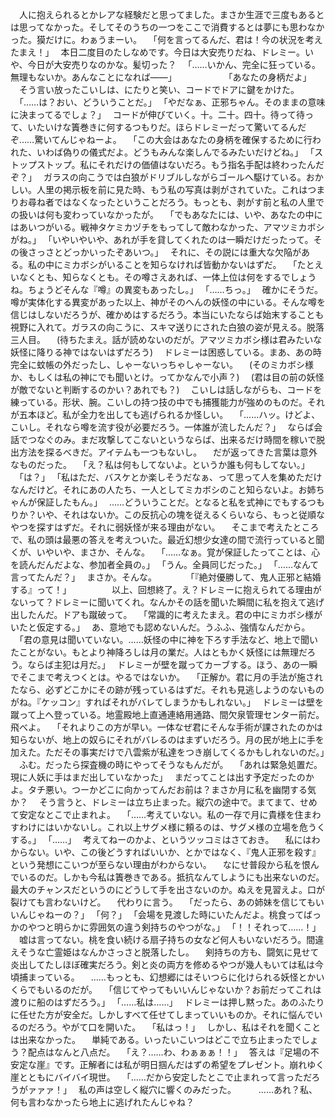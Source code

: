 　人に抱えられるとかレアな経験だと思ってました。まさか生涯で三度もあるとは思ってなかった。そしてそのうちの一つをここで消費するとは夢にも思わなかった。獏だけに。わぁうまーい。
　｢何を言ってるんだ、君は！今の状況を考えたまえ！｣
　本日二度目のたしなめです。今日は大安売りだね、ドレミー。いや、今日が大安売りなのかな。髪切った？
　｢……いかん、完全に狂っている。無理もないか。あんなことになれば――｣
　
　
　
　
　｢あなたの身柄だよ｣
　そう言い放ったこいしは、にたりと笑い、コードでドアに鍵をかけた。
　｢……は？おい、どういうことだ。｣
　｢やだなぁ、正邪ちゃん。そのままの意味に決まってるでしょ？｣
　コードが伸びていく。十。二十。四十。待って待って、いたいけな簀巻きに何するつもりだ。ほらドレミーだって驚いてるんだぞ……驚いてんじゃねーよ。
　｢この大会はあなたの身柄を確保するために行われた、いわば偽りの儀式だよ。どうもみんな楽しんでるみたいだけどね。｣
　｢ストップストップ。私にそれだけの価値はないだろ。もう指名手配は終わったんだぞ？｣
　ガラスの向こうでは白狼がドリブルしながらゴールへ駆けている。おかしい。人里の掲示板を前に見た時、もう私の写真は剥がされていた。これはつまりお尋ね者ではなくなったということだろう。もっとも、剥がす前と私の人里での扱いは何も変わっていなかったが。
　｢でもあなたには、いや、あなたの中にはあいつがいる。戦神タケミカヅチをもってして敵わなかった、アマツミカボシがね。｣
　｢いやいやいや、あれが手を貸してくれたのは一瞬だけだったって。その後さっさとどっかいったぞあいつ。｣
　それに、その説には重大な欠陥がある。私の中にミカボシがいることを知らなければ皆動かないはずだ。
　｢たとえいなくとも、知らなくとも。その噂さえあれば、一体上位は何をするでしょうね。ちょうどそんな『噂』の異変もあったし。｣
　｢……ちっ。｣
　確かにそうだ。噂が実体化する異変があった以上、神がそのへんの妖怪の中にいる。そんな噂を信じはしないだろうが、確かめはするだろう。本当にいたならば始末することも視野に入れて。ガラスの向こうに、スキマ送りにされた白狼の姿が見える。脱落三人目。
　(待ちたまえ。話が読めないのだが。アマツミカボシ様は君みたいな妖怪に降りる神ではないはずだろう)
　ドレミーは困惑している。まあ、あの時完全に蚊帳の外だったし、しゃーないっちゃしゃーない。
　(そのミカボシ様か、もしくは私の神にでも聞いとけ。ってかなんで小声？)
　(君は目の前の妖怪が敵でないと判断するのかい？あれでも？)
　こいしは話しながらも、コードを練っている。形状、腕。こいしの持つ技の中でも捕獲能力が強めのものだ。それが五本ほど。私が全力を出しても逃げられるか怪しい。
　｢……ハッ。けどよ、こいし。それなら噂を流す役が必要だろう。一体誰が流したんだ？｣
　ならば会話でつなぐのみ。まだ攻撃してこないというならば、出来るだけ時間を稼いで脱出方法を探るべきだ。アイテムも一つもないし。
　だが返ってきた言葉は意外なものだった。
　｢え？私は何もしてないよ。というか誰も何もしてない。｣
　｢は？｣
　｢私はただ、バスケとか楽しそうだなぁ、って思って人を集めただけなんだけど。それにあの人たち、一人としてミカボシのこと知らないよ。お姉ちゃんが保証したもん。｣
　……どういうことだ。となると私を式神にでもするつもりか？いや、それはないか。この反抗心の塊を従えるくらいなら、もっと従順なやつを探すはずだ。それに弱妖怪が来る理由がない。
　そこまで考えたところで、私の頭は最悪の答えを考えついた。最近幻想少女達の間で流行っていると聞くが、いやいや、まさか、そんな。
　｢……なぁ。覚が保証したってことは、心を読んだんだよな、参加者全員の。｣
　｢うん。全員同じだった。｣
　｢……なんて言ってたんだ？｣
　まさか。そんな。
　
　
　｢『絶対優勝して、鬼人正邪と結婚する』って！｣
　
　
　
　以上、回想終了。え？ドレミーに抱えられてる理由がないって？ドレミーに聞いてくれ。なんかその話を聞いた瞬間に私を抱えて逃げ出したんだ。ドアも蹴破って。
　｢常識的に考えたまえ。君の中にミカボシ様がいたと仮定する。｣
　あ、意地でも認めないんだ。うふふ、強情なんだから。
　｢君の意見は聞いていない。……妖怪の中に神を下ろす手法など、地上で聞いたことがない。もとより神降ろしは月の業だ。人はともかく妖怪には無理だろう。ならば主犯は月だ。｣
　ドレミーが壁を蹴ってカーブする。ほう、あの一瞬でそこまで考えつくとは。やるではないか。
　｢正解か。君に月の手法が施されたなら、必ずどこかにその跡が残っているはずだ。それも見逃しようのないものがね。『ケッコン』すればそれがバレてしまうかもしれない。｣
　ドレミーは壁を蹴って上へ登っている。地霊殿地上直通連絡用通路、間欠泉管理センター前だ。飛べよ。
　｢それよりこの方が早い。一体なぜ君にそんな手術が課されたのかは知らないが、地上の奴らにそれがバレるのはまずいだろう。月の民が地上に手を加えた。ただその事実だけで八雲紫が私達をつき崩してくるかもしれないのだ。｣
　ふむ。だったら探査機の時にやってそうなもんだが。
　｢あれは緊急処置だ。現に人妖に手はまだ出していなかった｣
　まだってことは出す予定だったのかよ。タチ悪い。つーかどこに向かってんだお前は？まさか月に私を幽閉する気か？
　そう言うと、ドレミーは立ち止まった。縦穴の途中で。まてまて、せめて安定なとこで止まれよ。
　｢……考えていない。私の一存で月に貴様を住まわすわけにはいかないし。これ以上サグメ様に頼るのは、サグメ様の立場を危うくする。｣
　｢……｣
　考えてねーのかよ、というツッコミはさておき。
　私にはわからない。いや、この後どうすればいいか、とかではなく、『鬼人正邪を殺す』という発想にこいつが至らない理由がわからない。
　なにせ普段から私を恨んでいるのだ。しかも今私は簀巻きである。抵抗なんてしようにも出来ないのだ。最大のチャンスだというのにどうして手を出さないのか。ぬえを見習えよ。口が裂けても言わないけど。
　代わりに言う。
　｢だったら、あの姉妹を信じてもいいんじゃねーの？｣
　｢何？｣
　｢会場を見渡した時にいたんだよ。桃食ってばっかのやつと明らかに雰囲気の違う剣持ちのやつがな。｣
　｢！！それって……！｣
　嘘は言ってない。桃を食い続ける扇子持ちの女など何人もいないだろう。間違えそうな亡霊姫はなんかさっさと脱落したし。
　剣持ちの方も、闘気に見せて炎出してたしほぼ確実だろう。剣と炎の両方を修めるやつが幾人もいては私は今頃捕まっている。
　……もっとも、幻想郷にはそいつらに化けられる妖怪とかいくらでもいるのだが。
　｢信じてやってもいいんじゃないか？お前だってこれは渡りに船のはずだろう。｣
　｢……私は……｣
　ドレミーは押し黙った。あのふたりに任せた方が安全だ。しかしすべて任せてしまっていいものか。それに悩んでいるのだろう。やがて口を開いた。
　｢私はっ！｣
　しかし、私はそれを聞くことは出来なかった。
　単純である。いったいこいつはどこで立ち止まったでしょう？配点はなんと八点だ。
　｢え？……わ、わぁぁぁ！！｣
　答えは『足場の不安定な崖』です。正解者には私が明日掴んだはずの希望をプレゼント。崩れゆく崖とともにバイバイ現世。
　｢……だから安定したとこで止まれって言っただろうがァァァ！｣
　私の声は空しく縦穴に響くのみだった。
　
　……あれ？私、何も言わなかったら地上に逃げれたんじゃね？